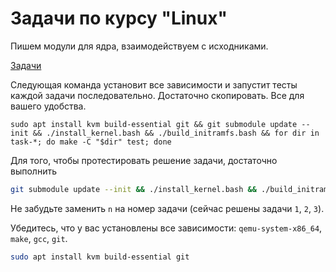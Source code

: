 # Задачи по курсу "Linux"

Пишем модули для ядра, взаимодействуем с исходниками.

[Задачи](https://docs.google.com/document/d/1nhAlUEMkvF5_fIKIAgFUUdx5BREyQTs4YXZAkKnwmYw/edit?tab=t.0#heading=h.dg3c04n4bqry)

Следующая команда установит все зависимости и запустит тесты каждой задачи последовательно. Достаточно скопировать. Все для вашего удобства.
```
sudo apt install kvm build-essential git && git submodule update --init && ./install_kernel.bash && ./build_initramfs.bash && for dir in task-*; do make -C "$dir" test; done
```

Для того, чтобы протестировать решение задачи, достаточно выполнить
```bash
git submodule update --init && ./install_kernel.bash && ./build_initramfs.bash && make -C task-n test
```
Не забудьте заменить `n` на номер задачи (сейчас решены задачи `1`, `2`, `3`).

Убедитесь, что у вас установлены все зависимости: `qemu-system-x86_64`, `make`, `gcc`, `git`.
```bash
sudo apt install kvm build-essential git
```
